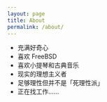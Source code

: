 ```yaml
---
layout: page
title: About
permalink: /about/
---
```


- 充满好奇心
- 喜欢 FreeBSD
- 喜欢小提琴和古典音乐
- 现实的理想主义者
- 足够理性但并不是「死理性派」
- 正在找工作……
